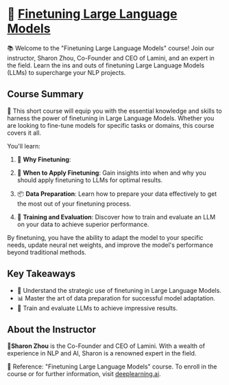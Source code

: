 # 🚀 [Finetuning Large Language Models](https://www.deeplearning.ai/short-courses/finetuning-large-language-models/)

📚 Welcome to the "Finetuning Large Language Models" course! Join our instructor, Sharon Zhou, Co-Founder and CEO of Lamini, and an expert in the field. Learn the ins and outs of finetuning Large Language Models (LLMs) to supercharge your NLP projects.

## Course Summary
📖 This short course will equip you with the essential knowledge and skills to harness the power of finetuning in Large Language Models. Whether you are looking to fine-tune models for specific tasks or domains, this course covers it all.

You'll learn:

1. 🎯 **Why Finetuning**:
   
2. 🎯 **When to Apply Finetuning**: Gain insights into when and why you should apply finetuning to LLMs for optimal results.
   
3. 📦 **Data Preparation**: Learn how to prepare your data effectively to get the most out of your finetuning process.
   
4. 🧠 **Training and Evaluation**: Discover how to train and evaluate an LLM on your data to achieve superior performance.

By finetuning, you have the ability to adapt the model to your specific needs, update neural net weights, and improve the model's performance beyond traditional methods.

## Key Takeaways
- 🧭 Understand the strategic use of finetuning in Large Language Models.
- 📊 Master the art of data preparation for successful model adaptation.
- 🚀 Train and evaluate LLMs to achieve impressive results.

## About the Instructor
🌟**Sharon Zhou** is the Co-Founder and CEO of Lamini. With a wealth of experience in NLP and AI, Sharon is a renowned expert in the field.

🔗 Reference: "Finetuning Large Language Models" course. To enroll in the course or for further information, visit [deeplearning.ai](https://www.deeplearning.ai).
